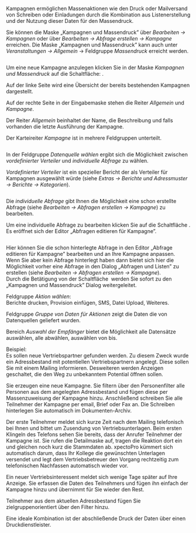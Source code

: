 <!DOCTYPE html>
<html>
<head>
<meta charset="utf-8">
<meta name="viewport" content="width=device-width, initial-scale=1.0">
<title>700_Kampagnen.md</title>
<link rel="stylesheet" href="https://stackedit.io/res-min/themes/base.css" />
<script type="text/javascript" src="https://cdn.mathjax.org/mathjax/latest/MathJax.js?config=TeX-AMS_HTML"></script>
</head>
<body><div class="container"><p>Kampagnen ermöglichen Massenaktionen wie den Druck oder Mailversand von Schreiben oder Einladungen durch die  Kombination aus Listenerstellung und der Nutzung dieser Daten für den Massendruck.</p>

<p>Sie können die Maske „Kampagnen und Massendruck”  über <em>Bearbeiten → Kampagnen</em> oder über <em>Bearbeiten → Abfrage erstellen → Kampagne</em> erreichen. Die Maske „Kampagnen und Massendruck” kann auch unter <em>Veranstaltungen → Allgemein</em> → Feldgruppe <em>Massendruck</em> erreicht werden.</p>

<p><img src="http://xpecto.github.io/docs/img/img_1439291391925.png" alt="" title=""></p>

<p>Um eine neue Kampagne anzulegen klicken Sie in der Maske <em>Kampagnen und Massendruck</em> auf die Schaltfläche: <img src="http://xpecto.github.io/docs/img/img_1421833044056.png" alt="" title="">.</p>

<p>Auf der linke Seite wird eine Übersicht der bereits bestehenden Kampagnen dargestellt. <br>
<img src="http://xpecto.github.io/docs/img/img_1434112012527.png" alt="" title=""></p>

<p>Auf der rechte Seite in der Eingabemaske stehen die Reiter <em>Allgemein</em> und <em>Kampagne</em>.</p>

<p>Der Reiter <em>Allgemein</em> beinhaltet der Name,  die Beschreibung und falls vorhanden die letzte Ausführung der Kampagne.</p>

<p>Der Karteireiter <em>Kampagne</em> ist in mehrere Feldgruppen unterteilt.</p>

<p><img src="http://xpecto.github.io/docs/img/img_1426689870428.png" alt="" title=""></p>

<p>In der Feldgruppe <em>Datenquelle wählen</em> ergibt sich die Möglichkeit zwischen <em>vordefinierter Verteiler</em> und <em>individuelle Abfrage</em> zu wählen.</p>

<p><em>Vordefinierter Verteiler</em> ist ein spezieller Bericht der als Verteiler für Kampagnen ausgewählt würde (siehe <em>Extras → Berichte und Adressmuster → Berichte → Kategorien</em>). </p>

<p><img src="http://xpecto.github.io/docs/img/img_1439292335982.png" alt="" title=""></p>

<p>Die <em>individuelle Abfrage</em> gibt Ihnen die Möglichkeit eine schon erstellte Abfrage (siehe <em>Bearbeiten → Abfragen erstellen → Kampagne</em>) zu bearbeiten. </p>

<p>Um eine individuelle Abfrage zu bearbeiten klicken Sie auf die Schaltfläche <img src="http://xpecto.github.io/docs/img/img_1435065913280.png" alt="" title="">. Es eröffnet sich der Editor „Abfragen editieren für Kampagne”.</p>

<p><img src="http://xpecto.github.io/docs/img/img_1433863956586.png" alt="" title=""></p>

<p>Hier können Sie die schon hinterlegte Abfrage in den Editor „Abfrage editieren für Kampagne” bearbeiten und an Ihre Kampagne anpassen.  <br>
Wenn Sie aber kein Abfrage  hinterlegt haben dann bietet sich hier die Möglichkeit vorher eine Abfrage in den Dialog „Abfragen und Listen” zu erstellen (siehe <em>Bearbeiten → Abfragen erstellen → Kampagne</em>).  <br>
Durch die Betätigung von der Schaltfläche <img src="http://xpecto.github.io/docs/img/img_1433864762504.png" alt="" title=""> werden Sie sofort zu den „Kampagnen und Massendruck” Dialog weitergeleitet.</p>

<p>Feldgruppe <em>Aktion wählen</em>: <br>
Berichte drucken, Provision einfügen, SMS, Datei Upload, Weiteres.</p>

<p>Feldgruppe  <em>Gruppe von Daten für Aktionen</em> zeigt die Daten die von Datenquellen geliefert wurden. <br>
<img src="http://xpecto.github.io/docs/img/img_1426685469516.png" alt="" title=""></p>

<p>Bereich <em>Auswahl der Empfänger</em> bietet die Möglichkeit alle Datensätze auswählen, alle abwählen,  auswählen von bis.</p>

<p>Beispiel:  <br>
Es sollen neue Vertriebspartner gefunden werden. Zu diesem Zweck wurde ein Adressbestand mit potentiellen Vertriebspartnern angelegt. Diese sollen Sie mit einem Mailing informieren. Desweiteren werden Anzeigen geschaltet, die den Weg zu unbekanntem Potential öffnen sollen. </p>

<p>Sie erzeugen eine neue Kampagne. Sie filtern über den Personenfilter alle Personen aus dem angelegten Adressbestand und fügen diese per Massenzuweisung der Kampagne hinzu. Anschließend schreiben Sie alle Teilnehmer der Kampagne per email, Brief oder Fax an. Die Schreiben hinterlegen Sie automatisch im Dokumenten-Archiv.</p>

<p>Der erste Teilnehmer meldet sich kurze Zeit nach dem Mailing telefonisch bei Ihnen und bittet um Zusendung von Vertriebsunterlagen. Beim ersten Klingeln des Telefons sehen Sie bereits, dass der Anrufer Teilnehmer der Kampagne ist. Sie rufen die Detailmaske auf, tragen die Reaktion dort ein und gleichen noch kurz die Stammdaten ab.  xpectoPro kümmert sich automatisch darum, dass Ihr Kollege die gewünschten Unterlagen versendet und legt dem Vertriebsbetreuer den Vorgang rechtzeitig zum telefonischen Nachfassen automatisch wieder vor.</p>

<p>Ein neuer Vertriebsinteressent meldet sich wenige Tage später auf Ihre Anzeige. Sie erfassen die Daten des Teilnehmers und fügen ihn einfach der Kampagne hinzu und übernimmt für Sie wieder den Rest.</p>

<p>Teilnehmer aus dem aktuellen Adressbestand fügen Sie zielgruppenorientiert über den Filter  hinzu. </p>

<p>Eine ideale Kombination ist der abschließende Druck der Daten über einen Druckdienstleister.</p></div></body>
</html>